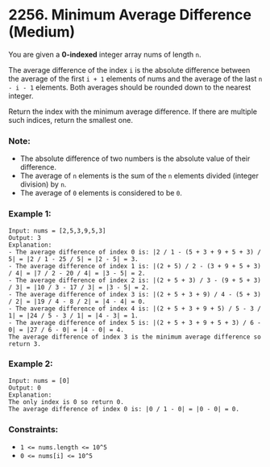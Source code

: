 # 2256. Minimum Average Difference (Medium)

You are given a **0-indexed** integer array nums of length `n`.

The average difference of the index `i` is the absolute difference between the average of the first `i + 1` elements of nums and the average of the last `n - i - 1` elements. Both averages should be rounded down to the nearest integer.

Return the index with the minimum average difference. If there are multiple such indices, return the smallest one.

### Note:

- The absolute difference of two numbers is the absolute value of their difference.
- The average of `n` elements is the sum of the `n` elements divided (integer division) by `n`.
- The average of `0` elements is considered to be `0`.

### Example 1:

```
Input: nums = [2,5,3,9,5,3]
Output: 3
Explanation:
- The average difference of index 0 is: |2 / 1 - (5 + 3 + 9 + 5 + 3) / 5| = |2 / 1 - 25 / 5| = |2 - 5| = 3.
- The average difference of index 1 is: |(2 + 5) / 2 - (3 + 9 + 5 + 3) / 4| = |7 / 2 - 20 / 4| = |3 - 5| = 2.
- The average difference of index 2 is: |(2 + 5 + 3) / 3 - (9 + 5 + 3) / 3| = |10 / 3 - 17 / 3| = |3 - 5| = 2.
- The average difference of index 3 is: |(2 + 5 + 3 + 9) / 4 - (5 + 3) / 2| = |19 / 4 - 8 / 2| = |4 - 4| = 0.
- The average difference of index 4 is: |(2 + 5 + 3 + 9 + 5) / 5 - 3 / 1| = |24 / 5 - 3 / 1| = |4 - 3| = 1.
- The average difference of index 5 is: |(2 + 5 + 3 + 9 + 5 + 3) / 6 - 0| = |27 / 6 - 0| = |4 - 0| = 4.
The average difference of index 3 is the minimum average difference so return 3.
```

### Example 2:

```
Input: nums = [0]
Output: 0
Explanation:
The only index is 0 so return 0.
The average difference of index 0 is: |0 / 1 - 0| = |0 - 0| = 0.
```

### Constraints:

- `1 <= nums.length <= 10^5`
- `0 <= nums[i] <= 10^5`
